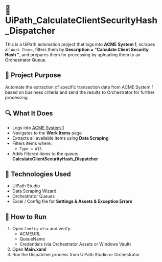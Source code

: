 # 🤖 UiPath_CalculateClientSecurityHash_Dispatcher
This is a UiPath automation project that logs into **ACME System 1**, scrapes all `Work Items`, filters them by **Description = "Calculate Client Security Hash	"**, and prepares them for processing by uploading them to an Orchestrator Queue.
## 📌 Project Purpose
Automate the extraction of specific transaction data from ACME System 1 based on business criteria and send the results to Orchestrator for further processing.
## 🔍 What It Does
- Logs into [ACME System 1](https://acme-test.uipath.com)
- Navigates to the **Work Items** page
- Extracts all available items using **Data Scraping**
- Filters items where:
  - `Type = WI5`
- Adds filtered items to the queue: **CalculateClientSecurityHash_Dispatcher**
## 🧰 Technologies Used
- UiPath Studio
- Data Scraping Wizard
- Orchestrator Queues
- Excel / Config file for **Settings & Assets & Exception Errors**
## 🚀 How to Run
1. Open `Config.xlsx` and verify:
   - ACMEURL
   - QueueName
   - Credentials (via Orchestrator Assets or Windows Vault)
3. Open **Main.xaml**
4. Run the Dispatcher process from UiPath Studio or Orchestrator
